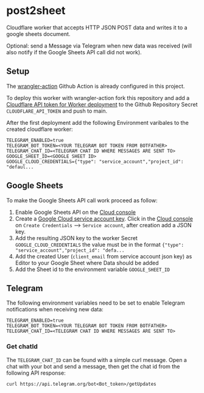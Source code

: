 # post2sheet

Cloudflare worker that accepts HTTP JSON POST data and writes it to a google sheets document.

Optional: send a Message via Telegram when new data was received (will also notify if the Google Sheets API call did not work).

## Setup

The [wrangler-action](https://github.com/cloudflare/wrangler-action) Github Action is already configured in this project.

To deploy this worker with wrangler-action fork this repository and add a [Cloudflare API token for Worker deployment](https://developers.cloudflare.com/workers/wrangler/ci-cd/#api-token) to the Github Repository Secret `CLOUDFLARE_API_TOKEN` and push to main.

After the first deployment add the following Environment varibales to the created cloudflare worker:

```
TELEGRAM_ENABLED=true
TELEGRAM_BOT_TOKEN=<YOUR TELEGRAM BOT TOKEN FROM BOTFATHER>
TELEGRAM_CHAT_ID=<TELEGRAM CHAT ID WHERE MESSAGES ARE SENT TO>
GOOGLE_SHEET_ID=<GOOGLE SHEET ID>
GOOGLE_CLOUD_CREDENTIALS={"type": "service_account","project_id": "defaul...
```

## Google Sheets

To make the Google Sheets API call work proceed as follow:

1. Enable Google Sheets API on the [Cloud console](https://console.cloud.google.com/apis/library/sheets.googleapis.com)
2. Create a [Google Cloud service account key](https://cloud.google.com/iam/docs/creating-managing-service-account-keys). Click in the [Cloud console](https://console.cloud.google.com/apis/credentials) on `Create Credentials` --> `Service account`, after creation add a JSON key.
3. Add the resulting JSON key to the worker Secret `GOOGLE_CLOUD_CREDENTIALS` the value must be in the format `{"type": "service_account","project_id": "defa...`
4. Add the created User (`client_email` from service account json key) as Editor to your Google Sheet where Data should be added
5. Add the Sheet id to the environment variable `GOOGLE_SHEET_ID`

## Telegram

The following environment variables need to be set to enable Telegram notifications when receiving new data:

```
TELEGRAM_ENABLED=true
TELEGRAM_BOT_TOKEN=<YOUR TELEGRAM BOT TOKEN FROM BOTFATHER>
TELEGRAM_CHAT_ID=<TELEGRAM CHAT ID WHERE MESSAGES ARE SENT TO>
```

### Get chatId

The `TELEGRAM_CHAT_ID` can be found with a simple curl message.
Open a chat with your bot and send a message, then get the chat id from the following API response:

```
curl https://api.telegram.org/bot<Bot_token>/getUpdates
```
